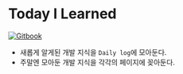 # Today I Learned

  [![Gitbook](https://img.shields.io/badge/Gitbook-chanul.gitbook.io/til-blue.svg?style=for-the-badge&logo=gitbook)](https://chanul.gitbook.io/til/)

- 새롭게 알게된 개발 지식을 `Daily log`에 모아둔다.
- 주말엔 모아둔 개발 지식을 각각의 페이지에 꽂아둔다.
